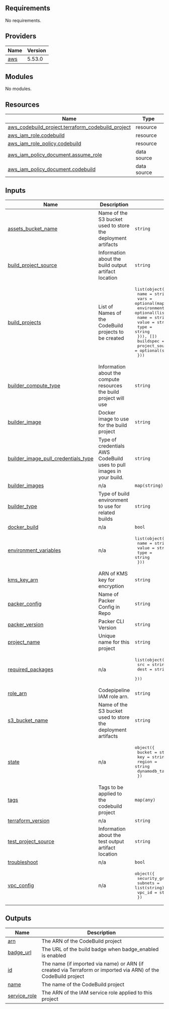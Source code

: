 <!-- BEGIN_TF_DOCS -->
## Requirements

No requirements.

## Providers

| Name | Version |
|------|---------|
| <a name="provider_aws"></a> [aws](#provider\_aws) | 5.53.0 |

## Modules

No modules.

## Resources

| Name | Type |
|------|------|
| [aws_codebuild_project.terraform_codebuild_project](https://registry.terraform.io/providers/hashicorp/aws/latest/docs/resources/codebuild_project) | resource |
| [aws_iam_role.codebuild](https://registry.terraform.io/providers/hashicorp/aws/latest/docs/resources/iam_role) | resource |
| [aws_iam_role_policy.codebuild](https://registry.terraform.io/providers/hashicorp/aws/latest/docs/resources/iam_role_policy) | resource |
| [aws_iam_policy_document.assume_role](https://registry.terraform.io/providers/hashicorp/aws/latest/docs/data-sources/iam_policy_document) | data source |
| [aws_iam_policy_document.codebuild](https://registry.terraform.io/providers/hashicorp/aws/latest/docs/data-sources/iam_policy_document) | data source |

## Inputs

| Name | Description | Type | Default | Required |
|------|-------------|------|---------|:--------:|
| <a name="input_assets_bucket_name"></a> [assets\_bucket\_name](#input\_assets\_bucket\_name) | Name of the S3 bucket used to store the deployment artifacts | `string` | `"image-pipeline-assets"` | no |
| <a name="input_build_project_source"></a> [build\_project\_source](#input\_build\_project\_source) | Information about the build output artifact location | `string` | n/a | yes |
| <a name="input_build_projects"></a> [build\_projects](#input\_build\_projects) | List of Names of the CodeBuild projects to be created | <pre>list(object({<br>    name = string,<br>    vars = optional(map(string), {})<br>    environment_variables = optional(list(object({<br>      name  = string<br>      value = string<br>      type  = string<br>    })), [])<br>    buildspec      = optional(string)<br>    project_source = optional(string)<br>  }))</pre> | n/a | yes |
| <a name="input_builder_compute_type"></a> [builder\_compute\_type](#input\_builder\_compute\_type) | Information about the compute resources the build project will use | `string` | n/a | yes |
| <a name="input_builder_image"></a> [builder\_image](#input\_builder\_image) | Docker image to use for the build project | `string` | `"happypathway/aws-codebuild-image-pipeline:latest"` | no |
| <a name="input_builder_image_pull_credentials_type"></a> [builder\_image\_pull\_credentials\_type](#input\_builder\_image\_pull\_credentials\_type) | Type of credentials AWS CodeBuild uses to pull images in your build. | `string` | n/a | yes |
| <a name="input_builder_images"></a> [builder\_images](#input\_builder\_images) | n/a | `map(string)` | n/a | yes |
| <a name="input_builder_type"></a> [builder\_type](#input\_builder\_type) | Type of build environment to use for related builds | `string` | n/a | yes |
| <a name="input_docker_build"></a> [docker\_build](#input\_docker\_build) | n/a | `bool` | `false` | no |
| <a name="input_environment_variables"></a> [environment\_variables](#input\_environment\_variables) | n/a | <pre>list(object({<br>    name  = string<br>    value = string<br>    type  = string<br>  }))</pre> | `[]` | no |
| <a name="input_kms_key_arn"></a> [kms\_key\_arn](#input\_kms\_key\_arn) | ARN of KMS key for encryption | `string` | n/a | yes |
| <a name="input_packer_config"></a> [packer\_config](#input\_packer\_config) | Name of Packer Config in Repo | `string` | `"build.pkr.hcl"` | no |
| <a name="input_packer_version"></a> [packer\_version](#input\_packer\_version) | Packer CLI Version | `string` | `"1.10.3"` | no |
| <a name="input_project_name"></a> [project\_name](#input\_project\_name) | Unique name for this project | `string` | n/a | yes |
| <a name="input_required_packages"></a> [required\_packages](#input\_required\_packages) | n/a | <pre>list(object({<br>    src  = string<br>    dest = string<br>  }))</pre> | `[]` | no |
| <a name="input_role_arn"></a> [role\_arn](#input\_role\_arn) | Codepipeline IAM role arn. | `string` | `""` | no |
| <a name="input_s3_bucket_name"></a> [s3\_bucket\_name](#input\_s3\_bucket\_name) | Name of the S3 bucket used to store the deployment artifacts | `string` | n/a | yes |
| <a name="input_state"></a> [state](#input\_state) | n/a | <pre>object({<br>    bucket         = string<br>    key            = string<br>    region         = string<br>    dynamodb_table = string<br>  })</pre> | n/a | yes |
| <a name="input_tags"></a> [tags](#input\_tags) | Tags to be applied to the codebuild project | `map(any)` | n/a | yes |
| <a name="input_terraform_version"></a> [terraform\_version](#input\_terraform\_version) | n/a | `string` | n/a | yes |
| <a name="input_test_project_source"></a> [test\_project\_source](#input\_test\_project\_source) | Information about the test output artifact location | `string` | n/a | yes |
| <a name="input_troubleshoot"></a> [troubleshoot](#input\_troubleshoot) | n/a | `bool` | `false` | no |
| <a name="input_vpc_config"></a> [vpc\_config](#input\_vpc\_config) | n/a | <pre>object({<br>    security_group_ids = list(string)<br>    subnets            = list(string)<br>    vpc_id             = string<br>  })</pre> | `null` | no |

## Outputs

| Name | Description |
|------|-------------|
| <a name="output_arn"></a> [arn](#output\_arn) | The ARN of the CodeBuild project |
| <a name="output_badge_url"></a> [badge\_url](#output\_badge\_url) | The URL of the build badge when badge\_enabled is enabled |
| <a name="output_id"></a> [id](#output\_id) | The name (if imported via name) or ARN (if created via Terraform or imported via ARN) of the CodeBuild project |
| <a name="output_name"></a> [name](#output\_name) | The name of the CodeBuild project |
| <a name="output_service_role"></a> [service\_role](#output\_service\_role) | The ARN of the IAM service role applied to this project |
<!-- END_TF_DOCS -->